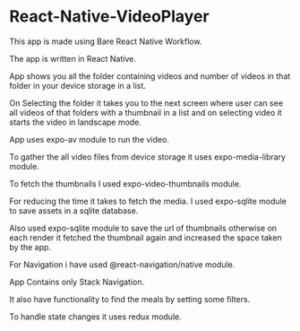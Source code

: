 # React-Native-VideoPlayer
This app is made using Bare React Native Workflow.

The app is written in React Native.

App shows you all the folder containing videos and number of videos in that folder in your device storage in a list.

On Selecting the folder it takes you to the next screen where user can see all videos of that folders with a thumbnail in a list and on selecting 
video it starts the video in landscape mode.

App uses expo-av module to run the video.

To gather the all video files from device storage it uses expo-media-library module.

To fetch the thumbnails I used expo-video-thumbnails module.

For reducing the time it takes to fetch the media. I used expo-sqlite module to save assets in a sqlite database.

Also used expo-sqlite module to save the url of thumbnails otherwise on each render it fetched the thumbnail again and increased the space taken by the app.

For Navigation i have used @react-navigation/native module.

App Contains only Stack Navigation.

It also have functionality to find the meals by setting some filters.

To handle state changes it uses redux module.
